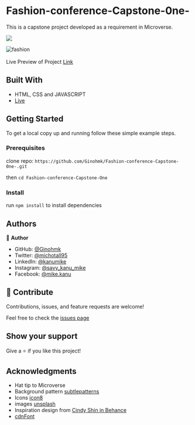 # Fashion-conference-Capstone-0ne-

This is a capstone project developed as a requirement in Microverse.

![](https://img.shields.io/badge/Microverse-blueviolet)

![fashion](https://user-images.githubusercontent.com/58771507/154756890-a2cafb65-f11e-4aba-9a20-7d3a42f1fb8f.PNG)
<br> <br> 
Live Preview of Project [Link](https://ginohmk.github.io/Fashion-conference-Capstone-0ne-/)

## Built With

- HTML, CSS and JAVASCRIPT
- [Live](https://ginohmk.github.io/Fashion-conference-Capstone-0ne-/)
## Getting Started

To get a local copy up and running follow these simple example steps.

### Prerequisites

clone repo: `https://github.com/Ginohmk/Fashion-conference-Capstone-0ne-.git`

then
`cd Fashion-conference-Capstone-One`

### Install

run `npm install` to install dependencies

## Authors

👤 **Author**

- GitHub: [@Ginohmk](https://github.com/Ginohmk)
- Twitter: [@michotall95](https://www.twitter.com/michotall95)
- LinkedIn: [@kanumike](https://www.linkedin.com/in/kanu-mike-497119211/)
- Instagram: [@savy_kanu_mike](https/instagram.com/savy_kanu_mike)
- Facebook: [@mike.kanu](https://www.facebook.com/mike.kanu)

## 🤝 Contribute

Contributions, issues, and feature requests are welcome!

Feel free to check the [issues page](../../issues/)

## Show your support

Give a ⭐️ if you like this project!

## Acknowledgments

- Hat tip to Microverse
- Background pattern [subtlepatterns](www.subtlepatterns.com)
- Icons [icon8](https://icons8.com/)
- images [unsplash](https://unsplash.com/)
- Inspiration design from [Cindy Shin in Behance](https://www.behance.net/adagio07)
- [cdnFont](https://www.cdnfonts.com/cocogoose.font)
